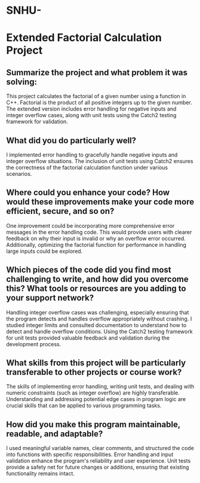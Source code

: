 # SNHU-
# Extended Factorial Calculation Project

## Summarize the project and what problem it was solving:
This project calculates the factorial of a given number using a function in C++. Factorial is the product of all positive integers up to the given number. The extended version includes error handling for negative inputs and integer overflow cases, along with unit tests using the Catch2 testing framework for validation.

## What did you do particularly well?
I implemented error handling to gracefully handle negative inputs and integer overflow situations. The inclusion of unit tests using Catch2 ensures the correctness of the factorial calculation function under various scenarios.

## Where could you enhance your code? How would these improvements make your code more efficient, secure, and so on?
One improvement could be incorporating more comprehensive error messages in the error handling code. This would provide users with clearer feedback on why their input is invalid or why an overflow error occurred. Additionally, optimizing the factorial function for performance in handling large inputs could be explored.

## Which pieces of the code did you find most challenging to write, and how did you overcome this? What tools or resources are you adding to your support network?
Handling integer overflow cases was challenging, especially ensuring that the program detects and handles overflow appropriately without crashing. I studied integer limits and consulted documentation to understand how to detect and handle overflow conditions. Using the Catch2 testing framework for unit tests provided valuable feedback and validation during the development process.

## What skills from this project will be particularly transferable to other projects or course work?
The skills of implementing error handling, writing unit tests, and dealing with numeric constraints (such as integer overflow) are highly transferable. Understanding and addressing potential edge cases in program logic are crucial skills that can be applied to various programming tasks.

## How did you make this program maintainable, readable, and adaptable?
I used meaningful variable names, clear comments, and structured the code into functions with specific responsibilities. Error handling and input validation enhance the program's reliability and user experience. Unit tests provide a safety net for future changes or additions, ensuring that existing functionality remains intact.
